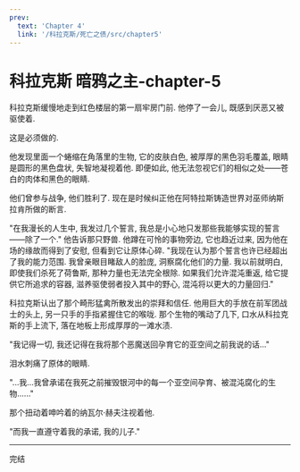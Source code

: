 ```yaml
---
prev:
  text: 'Chapter 4'
  link: '/科拉克斯/死亡之债/src/chapter5'
---
```


# 科拉克斯 暗鸦之主-chapter-5

科拉克斯缓慢地走到红色楼层的第一扇牢房门前. 他停了一会儿, 既感到厌恶又被驱使着.

这是必须做的.

他发现里面一个蜷缩在角落里的生物, 它的皮肤白色, 被厚厚的黑色羽毛覆盖, 眼睛是圆形的黑色盘状, 失智地凝视着他. 即便如此, 他无法忽视它们的相似之处——苍白的肉体和黑色的眼睛.

他们曾参与战争, 他们胜利了. 现在是时候纠正他在阿特拉斯铸造世界对巫师纳斯拉肯所做的断言.

"在我漫长的人生中, 我发过几个誓言, 我总是小心地只发那些我能够实现的誓言——除了一个." 他告诉那只野兽. 他蹲在可怜的事物旁边, 它也趋近过来, 因为他在场的缘故而得到了安慰, 但看到它让原体心碎. "我现在认为那个誓言也许已经超出了我的能力范围. 我曾亲眼目睹敌人的脸庞, 洞察腐化他们的力量. 我以前就明白, 即使我们杀死了荷鲁斯, 那种力量也无法完全根除. 如果我们允许混沌重返, 给它提供它所追求的容器, 滋养驱使弱者投入其中的野心, 混沌将以更大的力量回归."

科拉克斯认出了那个畸形猛禽所散发出的崇拜和信任. 他用巨大的手放在前军团战士的头上, 另一只手的手指紧握住它的喉咙. 那个生物的嘴动了几下, 口水从科拉克斯的手上流下, 落在地板上形成厚厚的一滩水渍.

"我记得一切, 我还记得在我将那个恶魔送回孕育它的亚空间之前我说的话..."

泪水刺痛了原体的眼睛.

"...我...我曾承诺在我死之前摧毁银河中的每一个亚空间孕育、被混沌腐化的生物......"

那个扭动着呻吟着的纳瓦尔·赫夫注视着他.

"而我一直遵守着我的承诺, 我的儿子."

--------

完结
